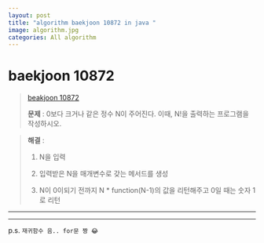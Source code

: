 ```yaml
---  
layout: post  
title: "algorithm baekjoon 10872 in java "  
image: algorithm.jpg  
categories: All algorithm  
---  
```


# baekjoon 10872  

> [beakjoon 10872](https://www.acmicpc.net/problem/10872)  
>   
> **문제** : 0보다 크거나 같은 정수 N이 주어진다. 이때, N!을 출력하는 프로그램을 작성하시오.  

> **해결** :  
> 1. N을 입력  
> 
> 2. 입력받은 N을 매개변수로 갖는 메서드를 생성  
> 
> 3. N이 0이되기 전까지 N * function(N-1)의 값을 리턴해주고 0일 때는 숫자 1로 리턴  

---  

<script src="https://gist.github.com/nnlog/78f9fda824b3bcbe66154e85c0449631.js"></script>  

---   

p.s. `재귀함수 음.. for문 짱 😂`
